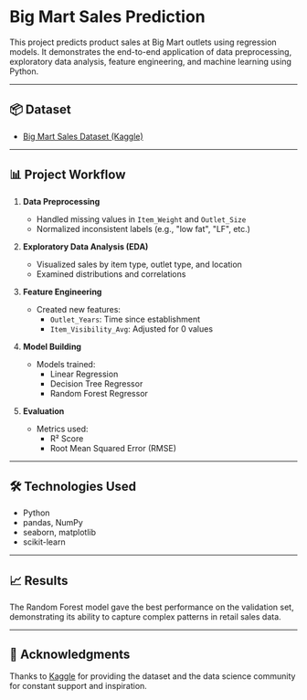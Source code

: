 # Big Mart Sales Prediction

This project predicts product sales at Big Mart outlets using regression models. It demonstrates the end-to-end application of data preprocessing, exploratory data analysis, feature engineering, and machine learning using Python.

---

## 📦 Dataset

- [Big Mart Sales Dataset (Kaggle)](https://www.kaggle.com/datasets/akashdeepkuila/big-mart-sales?select=Train-Set.csv)

---

## 📊 Project Workflow

1. **Data Preprocessing**
   - Handled missing values in `Item_Weight` and `Outlet_Size`
   - Normalized inconsistent labels (e.g., "low fat", "LF", etc.)

2. **Exploratory Data Analysis (EDA)**
   - Visualized sales by item type, outlet type, and location
   - Examined distributions and correlations

3. **Feature Engineering**
   - Created new features:
     - `Outlet_Years`: Time since establishment
     - `Item_Visibility_Avg`: Adjusted for 0 values

4. **Model Building**
   - Models trained:
     - Linear Regression
     - Decision Tree Regressor
     - Random Forest Regressor

5. **Evaluation**
   - Metrics used:
     - R² Score
     - Root Mean Squared Error (RMSE)

---

## 🛠️ Technologies Used

- Python
- pandas, NumPy
- seaborn, matplotlib
- scikit-learn

---

## 📈 Results

The Random Forest model gave the best performance on the validation set, demonstrating its ability to capture complex patterns in retail sales data.

---

## 🙌 Acknowledgments

Thanks to [Kaggle](https://www.kaggle.com/) for providing the dataset and the data science community for constant support and inspiration.
